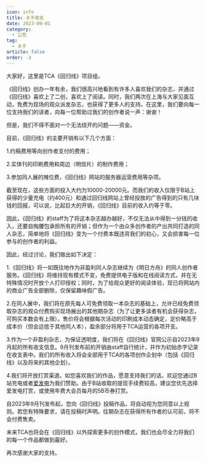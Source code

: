 ```yaml
---
icon: info
title: 关于收支
date: 2023-09-01
category:
  - 公告
tag:
  - 关于
article: false
order: -3
---
```


大家好，这里是TCA《回归线》项目组。

《回归线》创办一年有余，我们很高兴地看到有许多人喜欢我们的杂志，并通过《回归线》喜欢上了二创，喜欢上了阅读。同时，我们两次在上海与大家见面互动，免费为现场的观众派发杂志，也获得了更多人的支持。在这里，我们要向每一位支持我们的读者，向每一位帮助过我们的创作者说一声：谢谢！

但是，我们不得不面对一个无法绕开的问题——资金。

目前，《回归线》的主要开销有以下几个方面：

1.约稿费用等向创作者支付的费用；

2.实体刊的印刷费用和周边（明信片）的制作费用；

3.参加同人展的摊位费，《回归线》网站的服务器运营费用等杂项。

截至现在，这些方面的投入大约为10000-20000元。而我们的收入仅限于B站上获得的少量充电（约400元）和通过回归线网站上曾经投放的广告得到的只有几块钱的回报，可以说，比起巨大的开销，《回归线》目前的收入约等于零。

因此，《回归线》的staff为了将这本杂志越办越好，不仅无法从中得到一分钱的收入，还要自掏腰包承担所有的开销；但作为一个由众多创作者的产出共同打造的同人杂志，简单地将《回归线》变为一个付费本既违背我们的初心，又会损害每一位参与的创作者的利益。

因此，经过讨论，我们做出如下决定：

1.《回归线》将一如既往地作为非盈利同人杂志继续为《明日方舟》的同人创作者服务。《回归线》将维持现有模式不变，免费提供电子版和在线阅读方式，并在无特殊情况时开放个人打印授权；同时，为了给观众更好的阅读体验，现已将网站内的商业广告全部删除，仅保留趣味假广告。

2.在同人展中，我们将在原先每人可免费领取一本杂志的基础上，允许已经免费领取杂志的观众付费购买现场展出的其他期杂志（为了让更多读者有机会获得杂志，可购买本数会有上限）。售价将会根据每次活动的印刷成本动态确定，定价略高于成本价（但会远低于其他同人本），盈余部分将用于TCA运营的各项开支。

3.作为一个非盈利杂志，为保证透明度，我们将在《回归线》官网公示自2023年9月起的所有收支信息。9月刊发布前的开销由staff自行统计，并作为初始赤字记录在收支表中。我们的所有收入将会全部用于TCA的各项创作企划中（包括《回归线》以及将来的其他企划）。

4.我们将开放打赏渠道。如您喜欢我们的作品，愿意支持我们的话，欢迎您通过B站充电或者[爱发电](https://afdian.net/a/terra_creator)为我们赞助。由于B站收取的提现手续费较高，建议您优先选择爱发电打赏，或使用年费大会员每月的5B币券打赏。

自2023年9月刊发布起，您向《回归线》投稿作品，将自动视为您同意以上规则。若您有特殊要求，请在投稿时声明。往期杂志在获得所有作者的认可前，将不会付费售卖。

未来TCA也将会在《回归线》以外探索更多的创作模式，我们也会尽全力将我们的每一个作品都做到最好。

再次感谢大家的支持。<eod />
